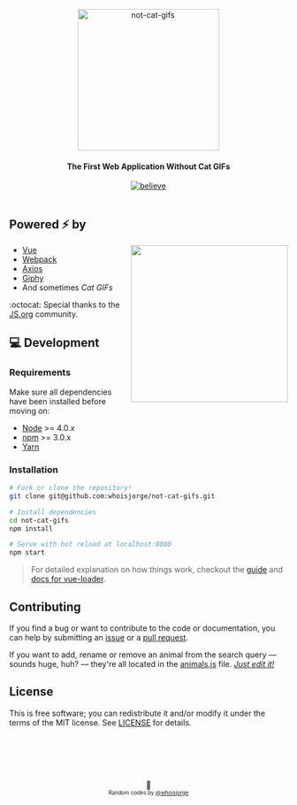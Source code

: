 <div align="center">
  <a href="https://cats.js.org"><img src="https://cdnjs.cloudflare.com/ajax/libs/emojione/2.2.7/assets/svg/1f63f.svg" width="256" height"256" alt="not-cat-gifs"></a>
  <br>
  <h4>The First Web Application Without Cat GIFs</h4>
  <a href="https://cats.js.org"><img src="http://forthebadge.com/images/badges/its-not-a-lie-if-you-believe-it.svg" alt="believe"/></a>
</div>


<br>


## Powered ⚡️ by

<img src="https://media.giphy.com/media/xTiTntReleqBnhBNwQ/giphy.gif" width="284" align="right"/>

- [Vue](https://vuejs.org)
- [Webpack](https://webpack.github.io)
- [Axios](https://github.com/mzabriskie/axios)
- [Giphy](https://developers.giphy.com)
- And sometimes _Cat GIFs_

:octocat: Special thanks to the [JS.org](https://JS.org) community.


## 💻 Development

### Requirements
 Make sure all dependencies have been installed before moving on:

 - [Node](https://nodejs.org) >= 4.0.x
 - [npm](https://www.npmjs.com) >= 3.0.x
 - [Yarn](https://yarnpkg.com/en/docs/install)

### Installation

``` bash
# Fork or clone the repository!
git clone git@github.com:whoisjorge/not-cat-gifs.git

# Install dependencies
cd not-cat-gifs
npm install

# Serve with hot reload at localhost:8080
npm start
```

> For detailed explanation on how things work, checkout the [guide](http://vuejs-templates.github.io/webpack/) and [docs for vue-loader](http://vuejs.github.io/vue-loader).



## Contributing

If you find a bug or want to contribute to the code or documentation, you can help by submitting an [issue](https://github.com/whoisjorge/not-cat-gifs/issues) or a [pull request](https://github.com/whoisjorge/not-cat-gifs/pulls).


If you want to add, rename or remove an animal  from the search query — sounds huge, huh? — they're all located in the [animals.js](src/animals.js) file. [_Just edit it!_](https://github.com/whoisjorge/not-cat-gifs/edit/master/src/animals.js)



## License

This is free software; you can redistribute it and/or modify it under the terms of the MIT license. See [LICENSE](LICENSE) for details.







<!-- Thanks for watching! -->
<br><br><br><br>
<p align="center">🎊<br>
  <sub><sup>Random codes by <a href="http://www.whoisjorge.me">@whoisjorge</a></sup></sub>
</p>
